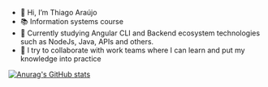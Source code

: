 - 👋 Hi, I’m Thiago Araújo
- 📚 Information systems course
- 🌱 Currently studying Angular CLI and Backend ecosystem technologies such as NodeJs, Java, APIs and others.
- 💞️ I try to collaborate with work teams where I can learn and put my knowledge into practice

[![Anurag's GitHub stats](https://github-readme-stats.vercel.app/api?username=thiagoaraujo234)](https://github.com/thiagoaraujo234/github-readme-stats)

<!---
thiagoaraujo234/thiagoaraujo234 is a ✨ special ✨ repository because its `README.md` (this file) appears on your GitHub profile.
You can click the Preview link to take a look at your changes.
--->
